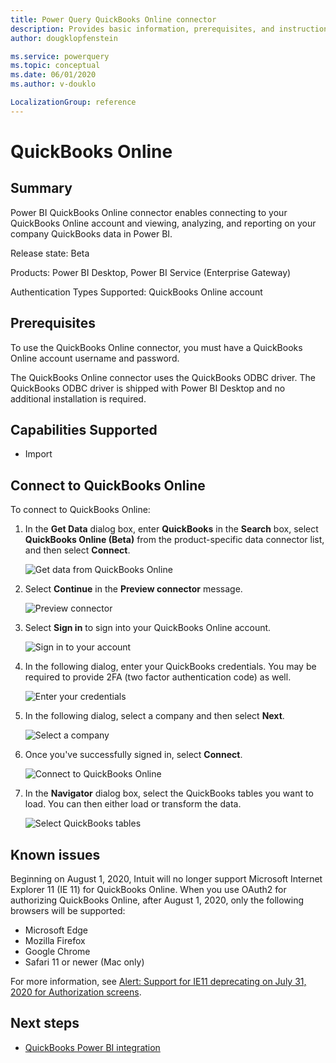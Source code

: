 ```yaml
---
title: Power Query QuickBooks Online connector
description: Provides basic information, prerequisites, and instructions on how to connect to your database, along with known issues that may affect the connection.
author: dougklopfenstein

ms.service: powerquery
ms.topic: conceptual
ms.date: 06/01/2020
ms.author: v-douklo

LocalizationGroup: reference
---
```


# QuickBooks Online

## Summary

Power BI QuickBooks Online connector enables connecting to your QuickBooks Online account and viewing, analyzing, and reporting on your company QuickBooks data in Power BI.

Release state: Beta

Products: Power BI Desktop, Power BI Service (Enterprise Gateway)

Authentication Types Supported: QuickBooks Online account

## Prerequisites

To use the QuickBooks Online connector, you must have a QuickBooks Online account username and password.

The QuickBooks Online connector uses the QuickBooks ODBC driver. The QuickBooks ODBC driver is shipped with Power BI Desktop and no additional installation is required.

## Capabilities Supported

* Import

## Connect to QuickBooks Online

To connect to QuickBooks Online:

1. In the **Get Data** dialog box, enter **QuickBooks** in the **Search** box, select **QuickBooks Online (Beta)** from the product-specific data connector list, and then select **Connect**.

   ![Get data from QuickBooks Online](media/quickbooks-online/qb-get-data.png)
   
2. Select **Continue** in the **Preview connector** message.

   ![Preview connector](media/quickbooks-online/qb-preview-connector.png)

3. Select **Sign in** to sign into your QuickBooks Online account.

   ![Sign in to your account](media/quickbooks-online/qb-signin.png)

4. In the following dialog, enter your QuickBooks credentials. You may be required to provide 2FA (two factor authentication code) as well.

   ![Enter your credentials](media/quickbooks-online/qb-intuit-signin.png)

5. In the following dialog, select a company and then select **Next**.

   ![Select a company](media/quickbooks-online/qb-select-company.png)

6. Once you've successfully signed in, select **Connect**.

   ![Connect to QuickBooks Online](media/quickbooks-online/qb-connect.png)

7. In the **Navigator** dialog box, select the QuickBooks tables you want to load. You can then either load or transform the data.

   ![Select QuickBooks tables](media/quickbooks-online/qb-navigator-window.png)

## Known issues

Beginning on August 1, 2020, Intuit will no longer support Microsoft Internet Explorer 11 (IE 11) for QuickBooks Online. When you use OAuth2 for authorizing QuickBooks Online, after August 1, 2020, only the following browsers will be supported:

* Microsoft Edge
* Mozilla Firefox
* Google Chrome
* Safari 11 or newer (Mac only)

For more information, see [Alert: Support for IE11 deprecating on July 31, 2020 for Authorization screens](https://blogs.intuit.com/blog/2020/06/27/alert-support-for-ie11-deprecating-on-july-31-2020-for-authorization-screens/).

## Next steps

* [QuickBooks Power BI integration](https://powerbi.microsoft.com/integrations/quickbooks-online/)